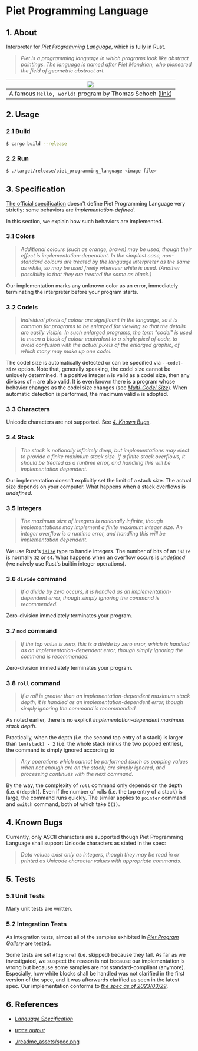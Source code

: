 # Piet Programming Language

## 1. About

Interpreter for [*Piet Programming Language*](https://www.dangermouse.net/esoteric/piet.html), which is fully in Rust.

> *Piet is a programming language in which programs look like abstract paintings. The language is named after Piet Mondrian, who pioneered the field of geometric abstract art.*

| ![](https://retas.de/thomas/computer/programs/useless/piet/hw1-11.gif) |
|:-:|
| A famous `Hello, world!` program by Thomas Schoch ([link](https://retas.de/thomas/computer/programs/useless/piet/explain.html)) |

## 2. Usage

### 2.1 Build

```bash
$ cargo build --release
```

### 2.2 Run

```bash
$ ./target/release/piet_programming_language <image file>
```

## 3. Specification

[The official specification](https://www.dangermouse.net/esoteric/piet.html) doesn't define Piet Programming Language very strictly: some behaviors are *implementation-defined*.

In this section, we explain how such behaviors are implemented.

### 3.1 Colors

> *Additional colours (such as orange, brown) may be used, though their effect is implementation-dependent. In the simplest case, non-standard colours are treated by the language interpreter as the same as white, so may be used freely wherever white is used. (Another possibility is that they are treated the same as black.)*

Our implementation marks any unknown color as an error, immediately terminating the interpreter before your program starts.

### 3.2 Codels

> *Individual pixels of colour are significant in the language, so it is common for programs to be enlarged for viewing so that the details are easily visible. In such enlarged programs, the term "codel" is used to mean a block of colour equivalent to a single pixel of code, to avoid confusion with the actual pixels of the enlarged graphic, of which many may make up one codel.*

The codel size is automatically detected or can be specified via `--codel-size` option. Note that, generally speaking, the codel size cannot be uniquely determined. If a positive integer `n` is valid as a codel size, then any divisors of `n` are also valid. It is even known there is a program whose behavior changes as the codel size changes (see [*Multi-Codel Size*](https://www.dangermouse.net/esoteric/piet/samples.html)). When automatic detection is performed, the maximum valid `n` is adopted.

### 3.3 Characters

Unicode characters are not supported. See [*4. Known Bugs*](#4-known-bugs).

### 3.4 Stack

> *The stack is notionally infinitely deep, but implementations may elect to provide a finite maximum stack size. If a finite stack overflows, it should be treated as a runtime error, and handling this will be implementation dependent.*

Our implementation doesn't explicitly set the limit of a stack size. The actual size depends on your computer. What happens when a stack overflows is *undefined*.

### 3.5 Integers

> *The maximum size of integers is notionally infinite, though implementations may implement a finite maximum integer size. An integer overflow is a runtime error, and handling this will be implementation dependent.*

We use Rust's [`isize`](https://doc.rust-lang.org/std/primitive.isize.html) type to handle integers. The number of bits of an `isize` is normally `32` or `64`. What happens when an overflow occurs is *undefined* (we naively use Rust's builtin integer operations).

### 3.6 `divide` command

> *If a divide by zero occurs, it is handled as an implementation-dependent error, though simply ignoring the command is recommended.*

Zero-division immediately terminates your program.

### 3.7 `mod` command

> *If the top value is zero, this is a divide by zero error, which is handled as an implementation-dependent error, though simply ignoring the command is recommended.*

Zero-division immediately terminates your program.

### 3.8 `roll` command

> *If a roll is greater than an implementation-dependent maximum stack depth, it is handled as an implementation-dependent error, though simply ignoring the command is recommended.*

As noted earlier, there is no explicit *implementation-dependent maximum stack depth*.

Practically, when the depth (i.e. the second top entry of a stack) is larger than `len(stack) - 2` (i.e. the whole stack minus the two popped entries), the command is simply ignored according to

> *Any operations which cannot be performed (such as popping values when not enough are on the stack) are simply ignored, and processing continues with the next command.*

By the way, the complexity of `roll` command only depends on the depth (i.e. `O(depth)`). Even if the number of rolls (i.e. the top entry of a stack) is large, the command runs quickly. The similar applies to `pointer` command and `switch` command, both of which take `O(1)`.

## 4. Known Bugs

Currently, only ASCII characters are supported though Piet Programming Language shall support Unicode characters as stated in the spec:

> *Data values exist only as integers, though they may be read in or printed as Unicode character values with appropriate commands.*

<!-- https://stackoverflow.com/questions/5012803/test-if-char-string-contains-multibyte-characters/60798330#60798330 -->

## 5. Tests

### 5.1 Unit Tests

Many unit tests are written.

### 5.2 Integration Tests

As integration tests, almost all of the samples exhibited in [*Piet Program Gallery*](https://www.dangermouse.net/esoteric/piet/samples.html) are tested.

Some tests are set `#[ignore]` (i.e. skipped) because they fail. As far as we investigated, we suspect the reason is not because our implementation is wrong but because some samples are not standard-compliant (anymore). Especially, how white blocks shall be handled was not clarified in the first version of the spec, and it was afterwards clarified as seen in the latest spec. Our implementation conforms to [*the spec as of 2023/03/29*](https://web.archive.org/web/20230327044126/https://www.dangermouse.net/esoteric/piet.html).

## 6. References

- [*Language Specification*](https://www.dangermouse.net/esoteric/piet.html)

- [*trace output*](http://www.bertnase.de/npiet/hi-npiet-trace.html)

- [./readme_assets/spec.png](./readme_assets/spec.png)

<!-- vim: set spell: -->
